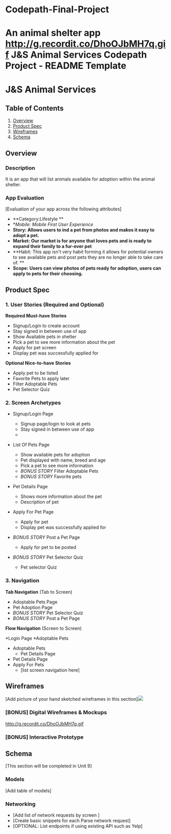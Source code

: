 # Codepath-Final-Project
An animal shelter app
http://g.recordit.co/DhoOJbMH7q.gif
J&S Animal Services Codepath Project - README Template
===
[](https://animaladoptionsite)
# J&S Animal Services 

## Table of Contents
1. [Overview](#Overview)
1. [Product Spec](#Product-Spec)
1. [Wireframes](#Wireframes)
2. [Schema](#Schema)

## Overview
### Description
It is an app that will list animals available for adoption within the animal shelter.
 

### App Evaluation
[Evaluation of your app across the following attributes]
- **Category:Lifestyle **
- **Mobile: Mobile First User Experience*
- **Story: Allows users to ind a pet from photos and makes it easy to adopt a pet.**
- **Market: Our market is for anyone that loves pets and is ready to expand their family to a fur-ever pet**
- **Habit: This app isn't very habit forming it allows for potential owners to see available pets and post pets they are no longer able to take care of. **
- **Scope: Users can view photos of pets ready for adoption, users can apply to pets for their choosing.**

## Product Spec

### 1. User Stories (Required and Optional)

**Required Must-have Stories**

* Signup/Login to create account 
* Stay signed in between use of app
* Show Available pets in shelter 
* Pick a pet to see more information about the pet
* Apply for pet screen 
* Display pet was successfully applied for

**Optional Nice-to-have Stories**

* Apply pet to be listed 
* Favorite Pets to apply later 
* Filter Adoptable Pets 
* Pet Selector Quiz 

### 2. Screen Archetypes

* Signup/Login Page
   * Signup page/login to look at pets
   * Stay signed in between use of app
   * 
* List Of Pets Page
   * Show available pets for adoption 
   * Pet displayed with name, breed and age 
   * Pick a pet to see more information 
   * *BONUS STORY* Filter Adoptable Pets
   * *BONUS STORY* Favorite pets 
* Pet Details Page 
    * Shows more information about the pet 
    * Description of pet 
* Apply For Pet Page 
    * Apply for pet 
    * Display pet was successfully applied for 
* *BONUS STORY* Post a Pet Page  
    * Apply for pet to be posted 
    
* *BONUS STORY* Pet Selector Quiz 
    * Pet selector Quiz 

### 3. Navigation

**Tab Navigation** (Tab to Screen)

* Adoptable Pets Page
* Pet Adoption Page
* *BONUS STORY* Pet Selector Quiz 
* *BONUS STORY* Post a Pet Page

**Flow Navigation** (Screen to Screen)

*Login Page 
    *Adoptable Pets
* Adoptable Pets  
   * Pet Details Page 
* Pet Details Page
* Apply For Pets
   * [list screen navigation here]
 


## Wireframes
[Add picture of your hand sketched wireframes in this section]![](https://i.imgur.com/AwnBUmv.jpg)


### [BONUS] Digital Wireframes & Mockups
http://g.recordit.co/DhoOJbMH7q.gif

### [BONUS] Interactive Prototype

## Schema 
[This section will be completed in Unit 9]
### Models
[Add table of models]
### Networking
- [Add list of network requests by screen ]
- [Create basic snippets for each Parse network request]
- [OPTIONAL: List endpoints if using existing API such as Yelp]
